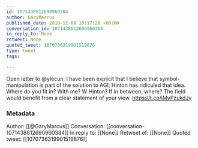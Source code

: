 ```yaml
---
id: 1071438612690960384
author: GaryMarcus
published_date: 2018-12-08 16:17:26 +00:00
conversation_id: 1071438612690960384
in_reply_to: None
retweet: None
quoted_tweet: 1070736319901519876
type: tweet
tags:

---
```


Open letter to @ylecun: I have been explicit that I believe that symbol-manipulation is part of the solution to AGI; Hinton has ridiculed that idea. Where do you fit in? With me? W Hinton? If in between, where? The field would benefit from a clear statement of your view. https://t.co/iMyPzukdJy

### Metadata

Author: [[@GaryMarcus]]
Conversation: [[conversation-1071438612690960384]]
In reply to: [[None]]
Retweet of: [[None]]
Quoted tweet: [[1070736319901519876]]
